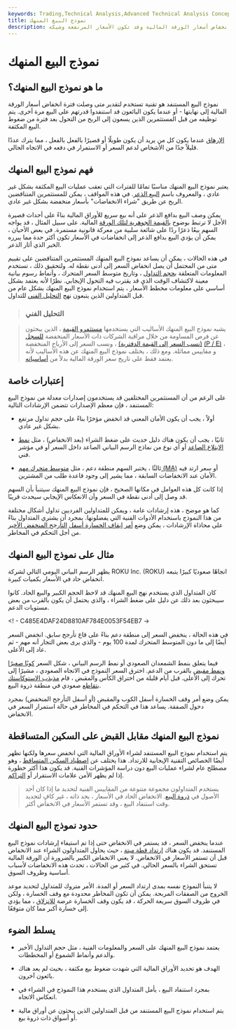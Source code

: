 ```yaml
---
keywords: Trading,Technical Analysis,Advanced Technical Analysis Concepts
title: نموذج البيع المنهك
description: يتم استخدام نموذج البيع المستنفد لتقدير متى تنتهي فترة انخفاض أسعار الورقة المالية وقد تكون الأسعار المرتفعة وشيكة.
---
```


# نموذج البيع المنهك
## ما هو نموذج البيع المنهك؟

نموذج البيع المستنفد هو تقنية تستخدم لتقدير متى وصلت فترة انخفاض أسعار الورقة المالية إلى نهايتها - أو عندما يكون البائعون قد استنفدوا قدرتهم على البيع مرة أخرى. يتم توظيفه من قبل المستثمرين الذين يسعون إلى الربح من التحول بعد فترة من ضغوط البيع المكثفة.

[الإرهاق](/exhaustion) عندما يكون كل من يريد أن يكون طويلًا أو قصيرًا بالفعل بالفعل ، مما يترك عددًا قليلاً جدًا من الأشخاص لدعم السعر أو الاستمرار في دفعه في الاتجاه الحالي.

## فهم نموذج البيع المنهك

يعتبر نموذج البيع المنهك مناسبًا تمامًا للفترات التي تعقب عمليات البيع المكثفة بشكل غير عادي ، والمعروف باسم [البيع الذعر](/panicselling). في هذه المواقف ، يمكن للمستثمرين المتناقضين الربح عن طريق "شراء الانخفاضات" بأسعار منخفضة بشكل غير عادي.

يمكن وصف البيع بدافع الذعر على أنه بيع سريع للأوراق المالية بناءً على أحداث قصيرة الأجل لا ترتبط بوضوح [بالقيمة الجوهرية لتلك الورقة](/intrinsicvalue) المالية. على سبيل المثال ، قد يواجه السهم بيعًا ذعرًا ردًا على شائعة سلبية من معركة قانونية مستمرة. في بعض الأحيان ، يمكن أن يؤدي البيع بدافع الذعر إلى انخفاضات في الأسعار تكون أكثر حدة مما يبرره الخبر الذي أثار الذعر.

في هذه الحالات ، يمكن أن يساعد نموذج البيع المنهك المستثمرين المتناقضين على تقييم متى من المحتمل أن يصل انخفاض السعر إلى أدنى نقطة له. ولتحقيق ذلك ، تستخدم المعلومات المتعلقة [بحجم التداول](/volumeoftrade) ، وتاريخ متوسط السعر المتحرك ، وأنماط رسوم بيانية معينة لاكتشاف الوقت الذي قد يقترب فيه التحول الإيجابي. نظرًا لأنه يعتمد بشكل أساسي على معلومات مخطط الأسعار ، يتم استخدام نموذج البيع المنهك بشكل عام من قبل المتداولين الذين يتبعون نهج [التحليل الفني](/technicalanalysis) للتداول.

> ### التحليل الفني

> يشبه نموذج البيع المنهك الأساليب التي يستخدمها [مستثمرو القيمة](/valueinvesting) ، الذين يبحثون عن فرص المساومة من خلال مراقبة الشركات ذات الأسعار المنخفضة [للسجل (نسب السعر إلى القيمة الدفترية)](/price-to-bookratio) ، ونسب السعر إلى الأرباح المنخفضة [(P / E)](/price-earningsratio) ، و مقاييس مماثلة. ومع ذلك ، يختلف نموذج البيع المنهك عن هذه الأساليب لأنه يعتمد فقط على تاريخ سعر الورقة المالية بدلاً من [أساسياته](/fundamentals).

>

## إعتبارات خاصة

على الرغم من أن المستثمرين المختلفين قد يستخدمون إصدارات معدلة من نموذج البيع المستنفد ، فإن معظم الإصدارات تتضمن الإرشادات التالية:

- أولاً ، يجب أن يكون الأمان المعني قد انخفض مؤخرًا بناءً على حجم تداول مرتفع بشكل غير عادي.

- ثانيًا ، يجب أن يكون هناك دليل حديث على ضغط الشراء (بعد الانخفاض) ، مثل [نمط الابتلاع الصاعد](/bullishengulfingpattern) أو أي نوع من نماذج الرسم البياني الصاعد داخل السعر أو في مؤشر فني.

- ثالثًا ، يختبر السهم منطقة دعم ، مثل [متوسط متحرك مهم (MA)](/movingaverage) أو سعر ارتد فيه الأمان عند الانخفاضات السابقة ، مما يشير إلى وجود قاعدة طلب من المشترين.

إذا كانت كل هذه العوامل في مكانها الصحيح ، فإن نموذج البيع المنهك سيتنبأ بأن السهم قد وصل إلى أدنى نقطة في السعر وأن الانعكاس الإيجابي سيحدث قريبًا.

كما هو موضح ، هذه إرشادات عامة ، ويمكن للمتداولين الفرديين تداول أشكال مختلفة من هذا النموذج باستخدام الأدوات الفنية التي يفضلونها. بمجرد أن يشتري المتداول بناءً على محاذاة الإرشادات ، يمكن وضع [أمر إيقاف الخسارة أسفل](/stop-lossorder) [التأرجح المنخفض الأخير](/swinglow) من أجل التحكم في المخاطر.

## مثال على نموذج البيع المنهك

يظهر الرسم البياني اليومي التالي لشركة ROKU Inc. (ROKU) اتجاهًا صعوديًا كبيرًا يتبعه انخفاض حاد في الأسعار بكميات كبيرة.

كان المتداول الذي يستخدم نهج البيع المنهك قد لاحظ الحجم الكبير والبيع الحاد. كانوا سيبحثون بعد ذلك عن دليل على ضغط الشراء ، والذي يحتمل أن يكون بالقرب من بعض مستويات الدعم.

<! - C485E4DAF24D8810AF784E0053F54EB7 ->

في هذه الحالة ، ينخفض السعر إلى منطقة دعم بناءً على قاع تأرجح سابق. انخفض السعر أيضًا إلى ما دون المتوسط المتحرك لمدة 100 يوم - والذي يرى بعض التجار أنه مهم - ثم عاد إلى الأعلى.

فيما يتعلق بنمط الشمعدان الصعودي أو نمط الرسم البياني ، شكل السعر [كوبًا صغيرًا ونمط مقبض](/cupandhandle) بالقرب من الدعم. اخترق السعر النموذج في الاتجاه الصعودي ، مشيرًا إلى تحرك إلى الأعلى. قبل أيام قليلة من اختراق الكأس والمقبض ، قام [مذبذب الاستوكاستك بتقاطع](/stochasticoscillator) صعودي في منطقة ذروة البيع.

يمكن وضع أمر وقف الخسارة أسفل الكوب والمقبض (أو أسفل التأرجح المنخفض) بمجرد دخول الصفقة. يساعد هذا في التحكم في المخاطر في حالة استمرار السعر في الانخفاض.

## نموذج البيع المنهك مقابل القبض على السكين المتساقطة

يتم استخدام نموذج البيع المستنفد لشراء الأوراق المالية التي انخفض سعرها ولكنها تظهر أيضًا الخصائص التقنية الإيجابية للارتداد. هذا يختلف عن [اصطياد السكين المتساقط](/fallingknife) ، وهو مصطلح عام لشراء عمليات البيع دون دراسة المؤشرات الفنية. قد يكون هذا أكثر خطورة إذا لم يظهر الأمن علامات الاستقرار أو [التراكم](/accumulation).

> يستخدم المتداولون مجموعة متنوعة من المقاييس الفنية لتحديد ما إذا كان أحد الأصول في [ذروة البيع](/oversold). الانخفاض الحاد في الأسعار ، بحد ذاته ، غير كافٍ لتحديد وقت استنفاد البيع ، وقد تستمر الأسعار في الانخفاض أكثر.

>

## حدود نموذج البيع المنهك

عندما ينخفض السعر ، قد يستمر في الانخفاض حتى إذا تم استيفاء إرشادات نموذج البيع المستنفد. قد يكون هناك [ارتداد قطة ميتة](/deadcatbounce) ، حيث يحاول المتداولون الشراء عند الانخفاض قبل أن تستمر الأسعار في الانخفاض. لا يعني الانخفاض الكبير بالضرورة أن الورقة المالية تستحق الشراء بالسعر الحالي. في كثير من الحالات ، تحدث هذه الانخفاضات لأسباب أساسية وظروف السوق.

لا يتنبأ النموذج نفسه بمدى ارتداد السعر أو المدة. الأمر متروك للمتداول لتحديد موعد الخروج من الصفقات المربحة. يمكن أن تكون المخاطر محدودة مع وقف الخسارة ، ولكن في ظروف السوق سريعة الحركة ، قد يكون وقف الخسارة عرضة [للانزلاق](/slippage) ، مما يؤدي إلى خسارة أكبر مما كان متوقعًا.

## يسلط الضوء

- يعتمد نموذج البيع المنهك على السعر والمعلومات الفنية ، مثل حجم التداول الأخير والدعم وأنماط الشموع أو المخططات.

- الهدف هو تحديد الأوراق المالية التي شهدت ضغوط بيع مكثفة ، بحيث لم يعد هناك بائعون آخرون.

- بمجرد استنفاد البيع ، يأمل المتداول الذي يستخدم هذا النموذج في الشراء في انعكاس الاتجاه.

- يتم استخدام نموذج البيع المستنفد من قبل المتداولين الذين يبحثون عن أوراق مالية أو أسواق ذات ذروة بيع.


